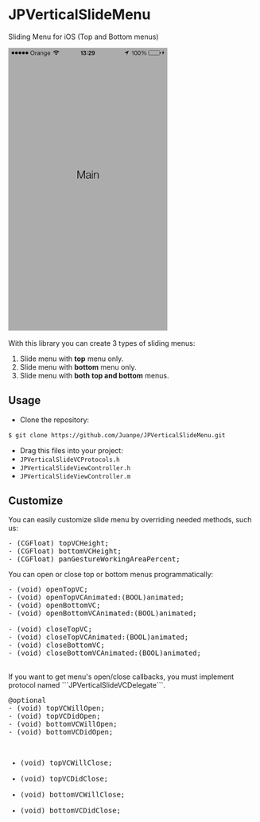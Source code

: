 JPVerticalSlideMenu
===================

Sliding Menu for iOS (Top and Bottom menus)

<img src="JPVerticalSlideMenu.gif" width=320>

With this library you can create 3 types of sliding menus: <br>
1. Slide menu with <b>top</b> menu only. <br>
2. Slide menu with <b>bottom</b> menu only. <br>
3. Slide menu with <b>both top and bottom</b> menus. <br>

## Usage
- Clone the repository:

```bash
$ git clone https://github.com/Juanpe/JPVerticalSlideMenu.git
```

- Drag this files into your project:
- ```JPVerticalSlideVCProtocols.h```
- ```JPVerticalSlideViewController.h```
- ```JPVerticalSlideViewController.m```

## Customize

You can easily customize slide menu by overriding needed methods, such us: 
<pre>
- (CGFloat) topVCHeight;
- (CGFloat) bottomVCHeight;
- (CGFloat) panGestureWorkingAreaPercent;
</pre>

You can open or close top or bottom menus programmatically:
<pre>
- (void) openTopVC;
- (void) openTopVCAnimated:(BOOL)animated;
- (void) openBottomVC;
- (void) openBottomVCAnimated:(BOOL)animated;

- (void) closeTopVC;
- (void) closeTopVCAnimated:(BOOL)animated;
- (void) closeBottomVC;
- (void) closeBottomVCAnimated:(BOOL)animated;
</pre>

<br>
If you want to get menu's open/close callbacks, you must implement protocol named ```JPVerticalSlideVCDelegate```.
<pre>
@optional
- (void) topVCWillOpen;
- (void) topVCDidOpen;
- (void) bottomVCWillOpen;
- (void) bottomVCDidOpen;

- (void) topVCWillClose;
- (void) topVCDidClose;
- (void) bottomVCWillClose;
- (void) bottomVCDidClose;
</pre>

